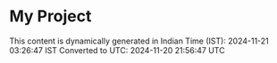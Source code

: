 # My Project

This content is dynamically generated in Indian Time (IST): 2024-11-21 03:26:47 IST
Converted to UTC: 2024-11-20 21:56:47 UTC
